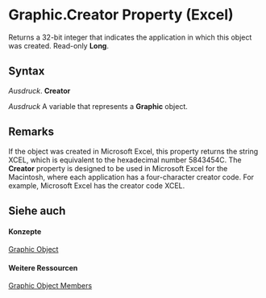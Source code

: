 
# Graphic.Creator Property (Excel)

Returns a 32-bit integer that indicates the application in which this object was created. Read-only  **Long**.


## Syntax

 _Ausdruck_. **Creator**

 _Ausdruck_ A variable that represents a **Graphic** object.


## Remarks

If the object was created in Microsoft Excel, this property returns the string XCEL, which is equivalent to the hexadecimal number 5843454C. The  **Creator** property is designed to be used in Microsoft Excel for the Macintosh, where each application has a four-character creator code. For example, Microsoft Excel has the creator code XCEL.


## Siehe auch


#### Konzepte


[Graphic Object](0ccdfb0d-effb-9fa4-8de9-b90688693375.md)
#### Weitere Ressourcen


[Graphic Object Members](http://msdn.microsoft.com/library/c523b66f-3c54-4e97-0e05-80032819d234%28Office.15%29.aspx)